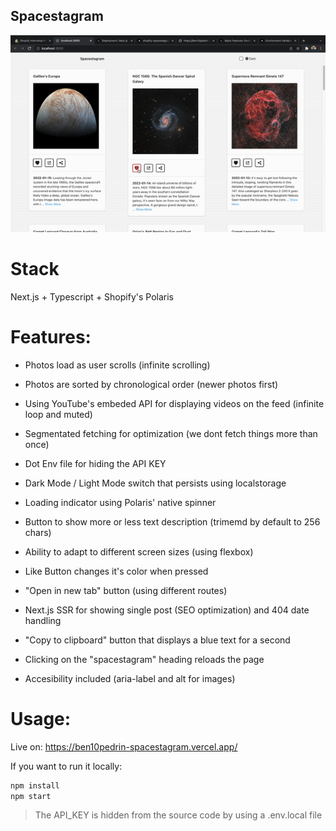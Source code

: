 ## Spacestagram

![](https://raw.githubusercontent.com/ben10pedrin/shopify-spacestagram/main/demo.gif)

# Stack

Next.js + Typescript + Shopify's Polaris

# Features:

- Photos load as user scrolls (infinite scrolling)
- Photos are sorted by chronological order (newer photos first)
- Using YouTube's embeded API for displaying videos on the feed (infinite loop and muted)

- Segmentated fetching for optimization (we dont fetch things more than once)
- Dot Env file for hiding the API KEY
- Dark Mode / Light Mode switch that persists using localstorage

- Loading indicator using Polaris' native spinner
- Button to show more or less text description (trimemd by default to 256 chars)
- Ability to adapt to different screen sizes (using flexbox)

- Like Button changes it's color when pressed
- "Open in new tab" button (using different routes)
- Next.js SSR for showing single post (SEO optimization) and 404 date handling

- "Copy to clipboard" button that displays a blue text for a second
- Clicking on the "spacestagram" heading reloads the page
- Accesibility included (aria-label and alt for images)

# Usage:

Live on: https://ben10pedrin-spacestagram.vercel.app/

If you want to run it locally:

```bash
npm install
npm start
```

> The API_KEY is hidden from the source code by using a .env.local file
